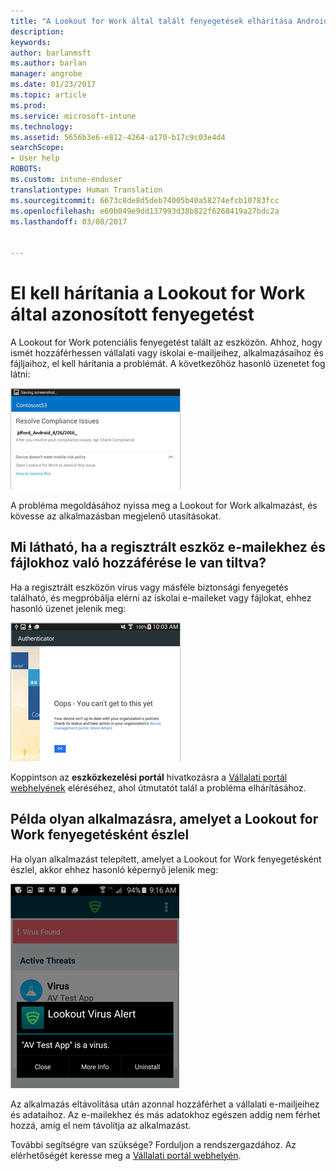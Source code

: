 ```yaml
---
title: "A Lookout for Work által talált fenyegetések elhárítása Android rendszeren | Microsoft Docs"
description: 
keywords: 
author: barlanmsft
ms.author: barlan
manager: angrobe
ms.date: 01/23/2017
ms.topic: article
ms.prod: 
ms.service: microsoft-intune
ms.technology: 
ms.assetid: 5656b3e6-e812-4264-a170-b17c9c03e4d4
searchScope:
- User help
ROBOTS: 
ms.custom: intune-enduser
translationtype: Human Translation
ms.sourcegitcommit: 6673c8de8d5deb74005b40a58274efcb10783fcc
ms.openlocfilehash: e60b049e9dd137993d38b822f6268419a27bdc2a
ms.lasthandoff: 03/08/2017


---
```


# <a name="you-need-to-resolve-a-threat-found-by-lookout-for-work"></a>El kell hárítania a Lookout for Work által azonosított fenyegetést

A Lookout for Work potenciális fenyegetést talált az eszközön. Ahhoz, hogy ismét hozzáférhessen vállalati vagy iskolai e-mailjeihez, alkalmazásaihoz és fájljaihoz, el kell hárítania a problémát. A következőhöz hasonló üzenetet fog látni:

![A Lookout for Work fenyegetést talált az eszközön](./media/lookout-threat-found-android.png)

A probléma megoldásához nyissa meg a Lookout for Work alkalmazást, és kövesse az alkalmazásban megjelenő utasításokat.

## <a name="what-you-might-see-if-your-enrolled-device-is-blocked-from-accessing-email-or-files"></a>Mi látható, ha a regisztrált eszköz e-mailekhez és fájlokhoz való hozzáférése le van tiltva?

Ha a regisztrált eszközön vírus vagy másféle biztonsági fenyegetés található, és megpróbálja elérni az iskolai e-maileket vagy fájlokat, ehhez hasonló üzenet jelenik meg:

![A Lookout for Work hibaüzenete és hivatkozás a Vállalati portál webhelyére](./media/lookout-go-to-device-management-portal-android.png)

Koppintson az **eszközkezelési portál** hivatkozásra a [Vállalati portál webhelyének](http://portal.manage.microsoft.com) eléréséhez, ahol útmutatót talál a probléma elhárításához.

## <a name="example-of-an-app-that-lookout-for-work-sees-as-a-threat"></a>Példa olyan alkalmazásra, amelyet a Lookout for Work fenyegetésként észlel

Ha olyan alkalmazást telepített, amelyet a Lookout for Work fenyegetésként észlel, akkor ehhez hasonló képernyő jelenik meg:

![példa a Lookout for Work vírusriasztási üzenetére](./media/lookout-virus-alert-android.png)

Az alkalmazás eltávolítása után azonnal hozzáférhet a vállalati e-mailjeihez és adataihoz. Az e-mailekhez és más adatokhoz egészen addig nem férhet hozzá, amíg el nem távolítja az alkalmazást.

További segítségre van szüksége? Forduljon a rendszergazdához. Az elérhetőségét keresse meg a [Vállalati portál webhelyén](http://portal.manage.microsoft.com).

